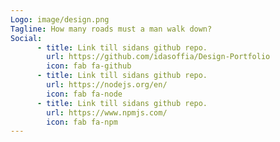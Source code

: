 ```yaml
---
Logo: image/design.png
Tagline: How many roads must a man walk down?
Social:
      - title: Link till sidans github repo.
        url: https://github.com/idasoffia/Design-Portfolio
        icon: fab fa-github
      - title: Link till sidans github repo.
        url: https://nodejs.org/en/
        icon: fab fa-node
      - title: Link till sidans github repo.
        url: https://www.npmjs.com/
        icon: fab fa-npm
---
```

